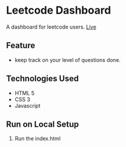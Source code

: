 # Leetcode Dashboard

A dashboard for leetcode users. <a href="https://leetmetric-1.netlify.app/">Live</a>

## Feature
- keep track on your level of questions done.

## Technologies Used

- HTML 5
- CSS 3
- Javascript

## Run on Local Setup

1. Run the index.html

